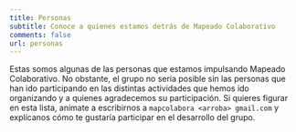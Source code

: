 ```yaml
---
title: Personas
subtitle: Conoce a quienes estamos detrás de Mapeado Colaborativo
comments: false
url: personas
---
```


Estas somos algunas de las personas que estamos impulsando Mapeado Colaborativo. No obstante, el grupo no sería posible sin las personas que han ido participando en las distintas actividades que hemos ido organizando y a quienes agradecemos su participación. Si quieres figurar en esta lista, anímate a escribirnos a `mapcolabora <arroba> gmail.com` y explícanos cómo te gustaría participar en el desarrollo del grupo.
